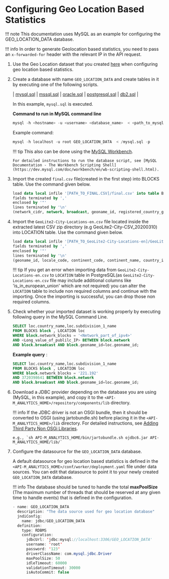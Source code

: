 # Configuring Geo Location Based Statistics

!!! note
    This documentation uses MySQL as an example for configuring the GEO_LOCATION_DATA database.

!!! info
    In order to generate Geolocation based statistics, you need to pass an `x-forwarded-for` header with the relevant IP in the API request.

1.  Use the Geo Location dataset that you created [here]({{base_path}}/learn/analytics/analyzing-apim-statistics-with-batch-analytics/using-geo-location-based-statistics/creating-geo-location-data-set/) when configuring geo location based statistics.
2.  Create a database with name `GEO_LOCATION_DATA` and create tables in it by executing one of the following scripts. 

    | [mysql.sql]({{base_path}}/assets/attachments/learn/analytics/geo-location/mysql.sql) | [mssql.sql]({{base_path}}/assets/attachments/learn/analytics/geo-location/mssql.sql) | [oracle.sql]({{base_path}}/assets/attachments/learn/analytics/geo-location/oracle.sql) | [postgresql.sql]({{base_path}}/assets/attachments/learn/analytics/geo-location/postgresql.sql) | [db2.sql]({{base_path}}/assets/attachments/learn/analytics/geo-location/db2.sql) |

    In this example, `mysql.sql` is executed.

    **Command to run in MySQL command line**
    ```sql
    mysql -h <hostname> -u <username> <database_name>  < <path_to_mysql_script> -p
    ```
    Example command:
    ```sql
    mysql -h localhost -u root GEO_LOCATION_DATA  < /mysql.sql -p
    ```
    
    !!! tip
        This also can be done using the [MySQL Workbench](https://dev.mysql.com/downloads/workbench/).
    
        For detailed instructions to run the database script, see [MySQL Documentation - The Workbench Scripting Shell](https://dev.mysql.com/doc/workbench/en/wb-scripting-shell.html).

3. Import the created `final.csv` file(created in the first step) into BLOCKS table. Use the command given below.

    ``` sql
    load data local infile '[PATH_TO_FINAL.CSV]/final.csv' into table BLOCKS
    fields terminated by ','
    enclosed by '"'
    lines terminated by '\n'
    (network_cidr, network, broadcast, geoname_id, registered_country_geoname_id, represented_country_geoname_id, is_anonymous_proxy, is_satellite_provider, postal_code, latitude, longitude, network_blocks);
    ```

4. Import the `GeoLite2-City-Locations-en.csv` file located inside the extracted latest CSV zip directory (e.g GeoLite2-City-CSV\_20200310) into LOCATION table. Use the command given below.

    ``` sql
    load data local infile '[PATH_TO_GeoLite2-City-Locations-en]/GeoLite2-City-Locations-en.csv' into table LOCATION
    fields terminated by ','
    enclosed by '"'
    lines terminated by '\n'
    (geoname_id, locale_code, continent_code, continent_name, country_iso_code, country_name, subdivision_1_iso_code, subdivision_1_name, subdivision_2_iso_code, subdivision_2_name, city_name, metro_code, time_zone);
    ```

    !!! tip
        If you get an error when importing data from `GeoLite2-City-Locations-en.csv` to `LOCATION` table in PostgreSQL(as `GeoLite2-City-Locations-en.csv` file may include additional columns like 'is_in_european_union' which are not required) you can alter the `LOCATION` table to include non required columns and continue with the importing. Once the importing is successful, you can drop those non required columns.      

5.  Check whether your imported dataset is working properly by executing following query in the MySQL Command Line.
    ``` sql
    SELECT loc.country_name,loc.subdivision_1_name
    FROM BLOCKS block , LOCATION loc
    WHERE block.network_blocks = '<Network_part_of_ipv4>'
    AND <Long_value_of_publilc_IP> BETWEEN block.network
    AND block.broadcast AND block.geoname_id=loc.geoname_id;
    ```

    **Example query** :

    ``` sql
    SELECT loc.country_name,loc.subdivision_1_name
    FROM BLOCKS block , LOCATION loc
    WHERE block.network_blocks = '221.192'
    AND 3720398641 BETWEEN block.network
    AND block.broadcast AND block.geoname_id=loc.geoname_id;
    ```

6.  Download a JDBC provider depending on the database you are using (MySQL, in this example), and copy it to the `<API-M_ANALYTICS_HOME>/repository/components/lib` directory.

    !!! info
        If the JDBC driver is not an OSGI bundle, then it should be converted to OSGI (using jartobundle.sh) before placing it in the
        `<API-M_ANALYTICS_HOME>/lib` directory. For detailed instructions, see [Adding Third Party Non OSGi Libraries]({{base_path}}/learn/analytics/adding-third-party-non-osgi-libraries/).

        e.g., `sh API-M_ANALYTICS_HOME/bin/jartobundle.sh ojdbc6.jar API-M_ANALYTICS_HOME/lib/`

7.  Configure the datasource for the `GEO_LOCATION_DATA` database.

    A default datasource for geo location based statistics is defined in the `<API-M_ANALYTICS_HOME>/conf/worker/deployment.yaml` file under data sources.
    You can edit that datasource to point it to your newly created `GEO_LOCATION_DATA` database.

    !!! info
        The database should be tuned to handle the total **maxPoolSize** (The maximum number of threads that should be reserved at any given time to handle events) that is defined in the configuration.

    ``` java
    - name: GEO_LOCATION_DATA
      description: "The data source used for geo location database"
      jndiConfig:
        name: jdbc/GEO_LOCATION_DATA
      definition:
        type: RDBMS
        configuration:
          jdbcUrl: 'jdbc:mysql://localhost:3306/GEO_LOCATION_DATA'
          username: 'root'
          password: '123'
          driverClassName: com.mysql.jdbc.Driver
          maxPoolSize: 50
          idleTimeout: 60000
          validationTimeout: 30000
          isAutoCommit: false
    ```
